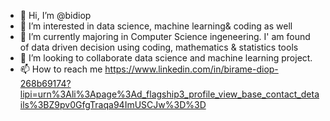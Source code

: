 - 👋 Hi, I’m @bidiop
- 👀 I’m interested in data science, machine learning& coding as well
- 🌱 I’m currently majoring in Computer Science ingeneering. I' am found of data driven decision using coding, mathematics & statistics tools
- 💞️ I’m looking to collaborate data science and  machine learning project.
- 📫 How to reach me https://www.linkedin.com/in/birame-diop-268b69174?lipi=urn%3Ali%3Apage%3Ad_flagship3_profile_view_base_contact_details%3BZ9pv0GfgTraqa94ImUSCJw%3D%3D

<!---
bidiop/bidiop is a ✨ special ✨ repository because its `README.md` (this file) appears on your GitHub profile.
You can click the Preview link to take a look at your changes.
--->
